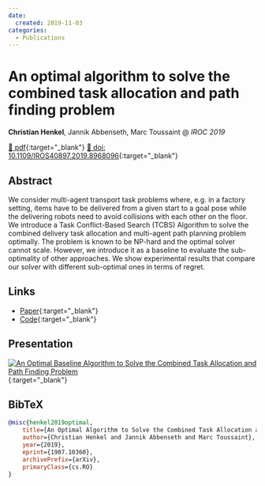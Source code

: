 ```yaml
---
date:
  created: 2019-11-03
categories:
  - Publications
---
```


# An optimal algorithm to solve the combined task allocation and path finding problem

__Christian Henkel__, Jannik Abbenseth, Marc Toussaint @ _IROC 2019_

[📄 pdf](https://arxiv.org/pdf/1907.10360){:target="_blank"} [🔗 doi: 10.1109/IROS40897.2019.8968096](https://doi.org/10.1109/IROS40897.2019.8968096){:target="_blank"}

<!-- more -->

## Abstract

We consider multi-agent transport task problems where, e.g. in a factory setting, items have to be delivered from a given start to a goal pose while the delivering robots need to avoid collisions with each other on the floor. We introduce a Task Conflict-Based Search (TCBS) Algorithm to solve the combined delivery task allocation and multi-agent path planning problem optimally. The problem is known to be NP-hard and the optimal solver cannot scale. However, we introduce it as a baseline to evaluate the sub-optimality of other approaches. We show experimental results that compare our solver with different sub-optimal ones in terms of regret.

## Links

- [Paper](https://arxiv.org/abs/1907.10360){:target="_blank"}
- [Code](https://ct2034.github.io/miriam/iros2019/){:target="_blank"}

## Presentation

[![An Optimal Baseline Algorithm to Solve the Combined Task Allocation and Path Finding Problem
](https://img.youtube.com/vi/TyR1LDJwlbA/0.jpg)](https://www.youtube.com/watch?v=TyR1LDJwlbA){:target="_blank"}

## BibTeX

```bibtex
@misc{henkel2019optimal,
    title={An Optimal Algorithm to Solve the Combined Task Allocation and Path Finding Problem},
    author={Christian Henkel and Jannik Abbenseth and Marc Toussaint},
    year={2019},
    eprint={1907.10360},
    archivePrefix={arXiv},
    primaryClass={cs.RO}
}
```
